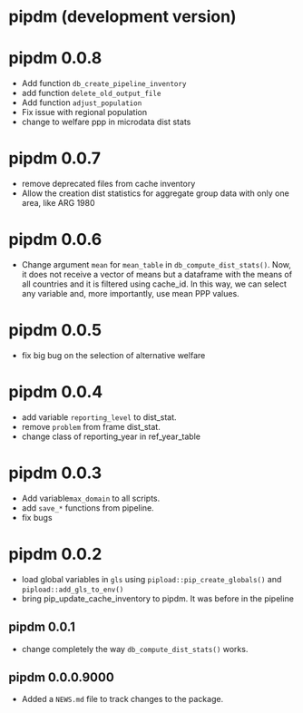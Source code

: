 # pipdm (development version)

# pipdm 0.0.8
* Add function `db_create_pipeline_inventory`
* add function `delete_old_output_file`
* Add function `adjust_population`
* Fix issue with regional population
* change to welfare ppp in microdata dist stats


# pipdm 0.0.7
* remove deprecated files from cache inventory
* Allow the creation dist  statistics for aggregate group data with only one area, like ARG 1980

# pipdm 0.0.6
* Change argument `mean` for `mean_table` in `db_compute_dist_stats()`. Now, it does not receive a vector of means but a dataframe with the means of all countries and it is filtered using cache_id. In this way, we can select any variable and, more importantly, use mean PPP values. 

# pipdm 0.0.5
* fix big bug on the selection of alternative welfare

# pipdm 0.0.4
* add variable `reporting_level` to dist_stat. 
* remove `problem` from frame dist_stat.
* change class of reporting_year in ref_year_table

# pipdm 0.0.3
  * Add variable`max_domain` to all scripts. 
  * add `save_*` functions from pipeline. 
  * fix bugs

# pipdm 0.0.2
* load global variables in `gls` using `pipload::pip_create_globals()` and `pipload::add_gls_to_env()`
* bring pip_update_cache_inventory to pipdm. It was before in the pipeline

## pipdm 0.0.1

* change completely the way `db_compute_dist_stats()` works. 

## pipdm 0.0.0.9000

* Added a `NEWS.md` file to track changes to the package.
